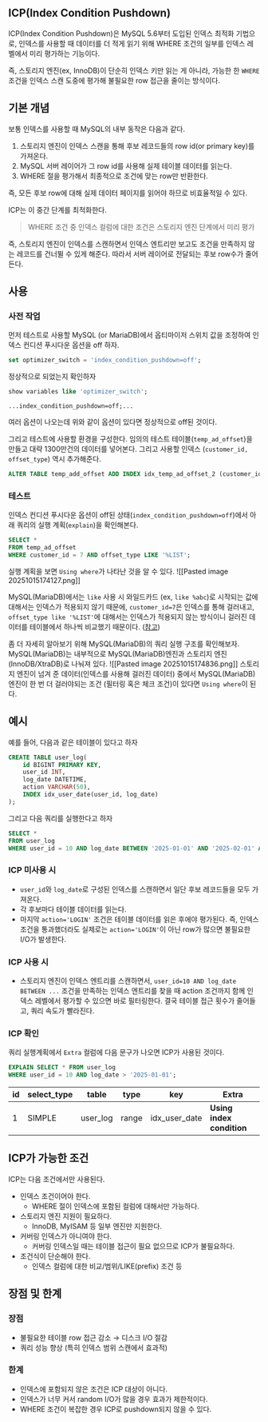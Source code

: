 ## ICP(Index Condition Pushdown)

ICP(Index Condition Pushdown)은 MySQL 5.6부터 도입된 인덱스 최적화 기법으로, 인덱스를 사용할 때 데이터를 더 적게 읽기 위해 WHERE 조건의 일부를 인덱스 레벨에서 미리 평가하는 기능이다.

즉, 스토리지 엔진(ex, InnoDB)이 단순히 인덱스 키만 읽는 게 아니라, 가능한 한 `WHERE` 조건을 인덱스 스캔 도중에 평가해 불필요한 row 접근을 줄이는 방식이다.

## 기본 개념

보통 인덱스를 사용할 때 MySQL의 내부 동작은 다음과 같다.
1. 스토리지 엔진이 인덱스 스캔을 통해 후보 레코드들의 row id(or primary key)를 가져온다.
2. MySQL 서버 레이어가 그 row id를 사용해 실제 테이블 데이터를 읽는다.
3. WHERE 절을 평가해서 최종적으로 조건에 맞는 row만 반환한다.

즉, 모든 후보 row에 대해 실제 데이터 페이지를 읽어야 하므로 비효율적일 수 있다.

ICP는 이 중간 단계를 최적화한다.
> WHERE 조건 중 인덱스 컬럼에 대한 조건은 스토리지 엔진 단계에서 미리 평가

즉, 스토리지 엔진이 인덱스를 스캔하면서 인덱스 엔트리만 보고도 조건을 만족하지 않는 레코드를 건너뛸 수 있게 해준다.
따라서 서버 레이어로 전달되는 후보 row수가 줄어든다.


## 사용

### 사전 작업
먼저 테스트로 사용할 MySQL (or MariaDB)에서 옵티마이저 스위치 값을 조정하여 인덱스 컨디션 푸시다운 옵션을 off 하자.
```sql
set optimizer_switch = 'index_condition_pushdown=off';
```

정상적으로 되었는지 확인하자
```sql
show variables like 'optimizer_switch';
```

```
...index_condition_pushdown=off;...
```
여러 옵션이 나오는데 위와 같이 옵션이 있다면 정상적으로 off된 것이다.

그리고 테스트에 사용할 환경을 구성한다.
임의의 테스트 테이블(`temp_ad_offset`)을 만들고 대략 1300만건의 데이터를 넣어본다.
그리고 사용할 인덱스 (`customer_id, offset_type`) 역시 추가해준다.
```sql
ALTER TABLE temp_add_offset ADD INDEX idx_temp_ad_offset_2 (customer_id, offset_type);
```

### 테스트
인덱스 컨디션 푸시다운 옵션이 off된 상태(`index_condition_pushdown=off`)에서 아래 쿼리의 실행 계획(`explain`)을 확인해본다.
```sql
SELECT *
FROM temp_ad_offset
WHERE customer_id = 7 AND offset_type LIKE '%LIST';
```

실행 계획을 보면 `Using where`가 나타난 것을 알 수 있다.
![[Pasted image 20251015174127.png]]

MySQL(MariaDB)에서는 `like` 사용 시 와일드카드 (ex, `like %abc`)로 시작되는 값에 대해서는 인덱스가 적용되지 않기 때문에, `customer_id=7`은 인덱스를 통해 걸러내고, `offset_type like '%LIST'`에 대해서는 인덱스가 적용되지 않는 방식이니 걸러진 데이터를 테이블에서 하나씩 비교했기 때문이다. ([참고](https://mariadb.com/docs/server/reference/sql-functions/string-functions/like#optimizing-like))

좀 더 자세히 알아보기 위해 MySQL(MariaDB)의 쿼리 실행 구조를 확인해보자.
MySQL(MariaDB)는 내부적으로 MySQL(MariaDB)엔진과 스토리지 엔진(InnoDB/XtraDB)로 나눠져 있다.
![[Pasted image 20251015174836.png]]
스토리지 엔진이 넘겨 준 데이터(인덱스를 사용해 걸러진 데이터) 중에서 MySQL(MariaDB) 엔진이 한 번 더 걸러야되는 조건 (필터링 혹은 체크 조건)이 있다면 `Using where`이 된다.



## 예시

예를 들어, 다음과 같은 테이블이 있다고 하자
```sql
CREATE TABLE user_log(
	id BIGINT PRIMARY KEY,
	user_id INT,
	log_date DATETIME,
	action VARCHAR(50),
	INDEX idx_user_date(user_id, log_date)
);
```

그리고 다음 쿼리를 실행한다고 하자
```sql
SELECT *
FROM user_log
WHERE user_id = 10 AND log_date BETWEEN '2025-01-01' AND '2025-02-01' AND action = 'LOGIN';
```

### ICP 미사용 시
- `user_id`와 `log_date`로 구성된 인덱스를 스캔하면서 일단 후보 레코드들을 모두 가져온다.
- 각 후보마다 테이블 데이터를 읽는다.
- 마지막 `action='LOGIN'` 조건은 테이블 데이터를 읽은 후에야 평가된다.
즉, 인덱스 조건을 통과했더라도 실제로는 `action='LOGIN'`이 아닌 row가 많으면 불필요한 I/O가 발생한다.

### ICP 사용 시
- 스토리지 엔진이 인덱스 엔트리를 스캔하면서, `user_id=10 AND log_date BETWEEN ...` 조건을 만족하는 인덱스 엔트리를 찾을 때 action 조건까지 함께 인덱스 레벨에서 평가할 수 있으면 바로 필터링한다.
결국 테이블 접근 횟수가 줄어들고, 쿼리 속도가 빨라진다.

### ICP 확인
쿼리 실행계획에서 `Extra` 컬럼에 다음 문구가 나오면 ICP가 사용된 것이다.
```sql
EXPLAIN SELECT * FROM user_log
WHERE user_id = 10 AND log_date > '2025-01-01';
```

| id  | select_type | table    | type  | key           | Extra                     |
| --- | ----------- | -------- | ----- | ------------- | ------------------------- |
| 1   | SIMPLE      | user_log | range | idx_user_date | **Using index condition** |

## ICP가 가능한 조건

ICP는 다음 조건에서만 사용된다.
- 인덱스 조건이어야 한다.
	- WHERE 절이 인덱스에 포함된 컬럼에 대해서만 가능하다.
- 스토리지 엔진 지원이 필요하다.
	- InnoDB, MyISAM 등 일부 엔진만 지원한다.
- 커버링 인덱스가 아니여야 한다.
	- 커버링 인덱스일 때는 테이블 접근이 필요 없으므로 ICP가 불필요하다.
- 조건식이 단순해야 한다.
	- 인덱스 컬럼에 대한 비교/범위/LIKE(prefix) 조건 등

## 장점 및 한계

### 장점
- 불필요한 테이블 row 접근 감소 → 디스크 I/O 절감
- 쿼리 성능 향상 (특히 인덱스 범위 스캔에서 효과적)
### 한계
- 인덱스에 포함되지 않은 조건은 ICP 대상이 아니다.
- 인덱스가 너무 커서 random I/O가 많을 경우 효과가 제한적이다.
- WHERE 조건이 복잡한 경우 ICP로 pushdown되지 않을 수 있다.
